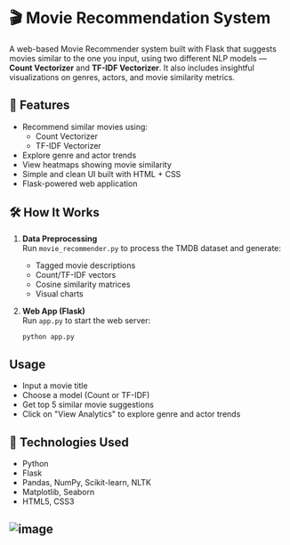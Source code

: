 # 🎬 Movie Recommendation System

A web-based Movie Recommender system built with Flask that suggests movies similar to the one you input, using two different NLP models — **Count Vectorizer** and **TF-IDF Vectorizer**. It also includes insightful visualizations on genres, actors, and movie similarity metrics.

## 🚀 Features

- Recommend similar movies using:
  - Count Vectorizer
  - TF-IDF Vectorizer
- Explore genre and actor trends
- View heatmaps showing movie similarity
- Simple and clean UI built with HTML + CSS
- Flask-powered web application

## 🛠️ How It Works

1. **Data Preprocessing**  
   Run `movie_recommender.py` to process the TMDB dataset and generate:
   - Tagged movie descriptions
   - Count/TF-IDF vectors
   - Cosine similarity matrices
   - Visual charts

2. **Web App (Flask)**  
   Run `app.py` to start the web server:
   ```bash
   python app.py

## Usage

- Input a movie title
- Choose a model (Count or TF-IDF)
- Get top 5 similar movie suggestions
- Click on "View Analytics" to explore genre and actor trends

## 🧠 Technologies Used

- Python
- Flask
- Pandas, NumPy, Scikit-learn, NLTK
- Matplotlib, Seaborn
- HTML5, CSS3

## ![image](https://github.com/user-attachments/assets/2002a6a0-ed7c-4d62-9837-a0fac096f0d3)
